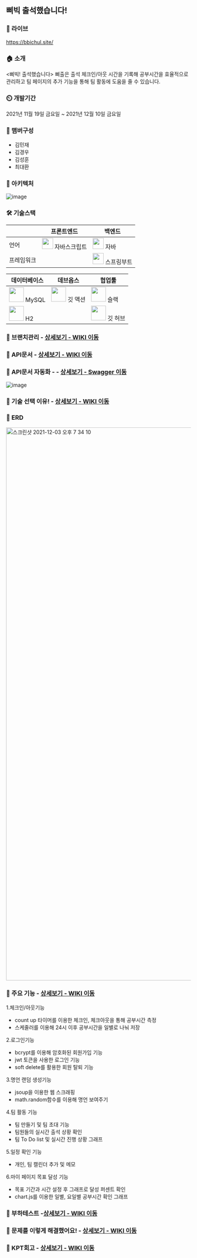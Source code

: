 ## 삐빅 출석했습니다!

### 🔗 라이브
https://bbichul.site/

### 🏠 소개 
<삐빅! 출석했습니다> 삐출은 출석 체크인/아웃 시간을 기록해 공부시간을 효율적으로 관리하고 팀 페이지의 추가 기능을 통해 팀 활동에 도움을 줄 수 있습니다.

### ⏲️ 개발기간  
2021년 11월 19일 금요일 ~ 2021년 12월 10일 금요일

### 🧙 맴버구성  
* 김민재  
* 김경우  
* 김성훈  
* 최대환  

### 📌 아키텍처
![image](https://user-images.githubusercontent.com/83940013/145525468-14610acc-5db6-41b8-9abe-787b85133230.png)



### 🛠 기술스택
||프론트엔드|백엔드|
|---|---|---|
|언어|<img src="https://static.codenary.co.kr/framework_logo/javascript.png" width="30"> 자바스크립트|<img src="https://static.codenary.co.kr/framework_logo/java.png" width="30"> 자바
|프레임워크||<img src="https://static.codenary.co.kr/framework_logo/springboot.png" width="30"> 스프링부트

|데이터베이스|데브옵스|협업툴|
|---|---|---|
|<img src="https://static.codenary.co.kr/framework_logo/mysql.png" width="40"> MySQL|<img src="https://static.codenary.co.kr/framework_logo/githubaction.png" width="40"> 깃 액션|<img src="https://static.codenary.co.kr/framework_logo/slack.png" width="40"> 슬랙|
|<img src="https://img1.daumcdn.net/thumb/R1280x0/?scode=mtistory2&fname=https%3A%2F%2Fblog.kakaocdn.net%2Fdn%2FKC7de%2FbtqzYU6vFEU%2FfJuhaPvy1FSzFWNSbNw391%2Fimg.png" width="40"> H2||<img src="https://static.codenary.co.kr/framework_logo/github.png" width="40"> 깃 허브|

### 📌 브랜치관리 - <a href="https://github.com/choidaehwan/bbichul-spring/wiki#%EB%B8%8C%EB%9E%9C%EC%B9%98-%EA%B4%80%EB%A6%AC" > 상세보기 - WIKI 이동</a>

### 📌 API문서 - <a href="https://github.com/choidaehwan/bbichul-spring/wiki/API%EB%AC%B8%EC%84%9C" > 상세보기 - WIKI 이동</a>
### 📌 API문서 자동화 - - <a href="https://api.bbichul.shop/swagger-ui/index.html?configUrl=/v3/api-docs/swagger-config#/" > 상세보기 - Swagger 이동 </a>
![image](https://user-images.githubusercontent.com/90130141/145380676-01760825-2432-46ff-84ae-ac7c91e7c8b1.png)



### 📌 기술 선택 이유! - <a href="https://github.com/Dae-Hwan/BBI-CHUL-spring/wiki/%EA%B8%B0%EC%88%A0-%EC%84%A0%ED%83%9D-%EC%9D%B4%EC%9C%A0" > 상세보기 - WIKI 이동</a>

### 📌 ERD
<img width="1503" alt="스크린샷 2021-12-03 오후 7 34 10" src="https://user-images.githubusercontent.com/74276716/144588270-b9a96922-8ff0-4693-af09-35ecd7d70a23.png">


### 📌 주요 기능 - <a href="https://github.com/Dae-Hwan/BBI-CHUL-spring/wiki/%EC%A3%BC%EC%9A%94-%EA%B8%B0%EB%8A%A5-%EC%86%8C%EA%B0%9C" > 상세보기 - WIKI 이동</a>

1.체크인/아웃기능  
* count up 타이머를 이용한 체크인, 체크아웃을 통해 공부시간 측정
* 스케줄러를 이용해 24시 이후 공부시간을 일별로 나눠 저장

2.로그인기능
* bcrypt를 이용해 암호화된 회원가입 기능 
* jwt 토큰을 사용한 로그인 기능
* soft delete를 활용한 회원 탈퇴 기능

3.명언 랜덤 생성기능
* jsoup을 이용한 웹 스크래핑
* math.random함수를 이용해 명언 보여주기 

4.팀 활동 기능
* 팀 만들기 및 팀 초대 기능
* 팀원들의 실시간 출석 상황 확인
* 팀 To Do list 및 실시간 진행 상황 그래프

5.일정 확인 기능
* 개인, 팀 캘린더 추가 및 메모

6.마이 페이지 목표 달성 기능
* 목표 기간과 시간 설정 후 그래프로 달성 퍼센트 확인
* chart.js를 이용한 일별, 요일별 공부시간 확인 그래프
### 📌  부하테스트 -<a href ="https://github.com/sunghoonking/BBI-CHUL-spring/wiki/%EB%B6%80%ED%95%98%ED%85%8C%EC%8A%A4%ED%8A%B8">상세보기 - WIKI 이동</a>
### 📌 문제를 이렇게 해결했어요! - <a href="https://github.com/Dae-Hwan/BBI-CHUL-spring/wiki/%ED%8A%B8%EB%9F%AC%EB%B8%94-%EC%8A%88%ED%8C%85" >상세보기 - WIKI 이동</a>

### 📌 KPT회고 - <a href="https://github.com/choidaehwan/bbichul-spring/wiki/KPT-%ED%9A%8C%EA%B3%A0" >상세보기 - WIKI 이동</a>
